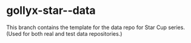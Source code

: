 # gollyx-star--data

This branch contains the template for the data repo
for Star Cup series.
(Used for both real and test data repositories.)
